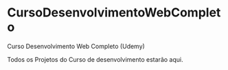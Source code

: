 # CursoDesenvolvimentoWebCompleto
Curso Desenvolvimento Web Completo (Udemy)

Todos os Projetos do Curso de desenvolvimento estarão aqui.

